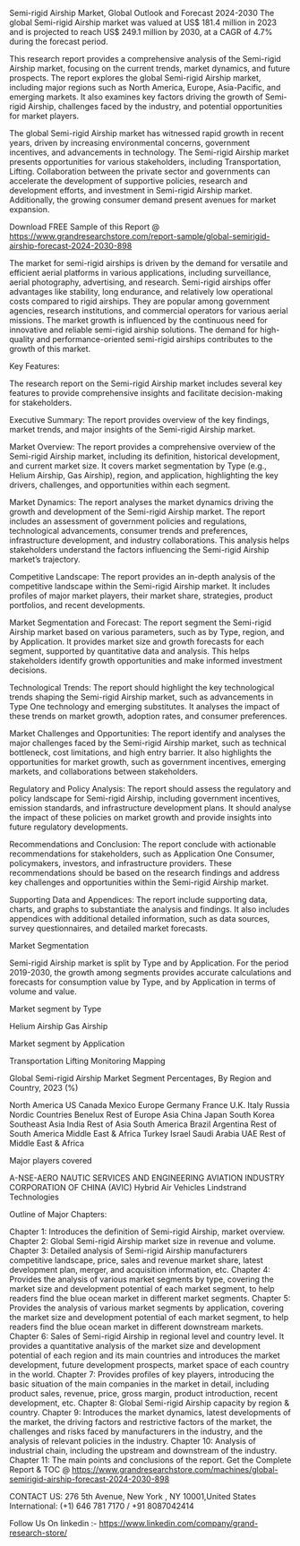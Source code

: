 Semi-rigid Airship Market, Global Outlook and Forecast 2024-2030
The global Semi-rigid Airship market was valued at US$ 181.4 million in 2023 and is projected to reach US$ 249.1 million by 2030, at a CAGR of 4.7% during the forecast period.

This research report provides a comprehensive analysis of the Semi-rigid Airship market, focusing on the current trends, market dynamics, and future prospects. The report explores the global Semi-rigid Airship market, including major regions such as North America, Europe, Asia-Pacific, and emerging markets. It also examines key factors driving the growth of Semi-rigid Airship, challenges faced by the industry, and potential opportunities for market players.

The global Semi-rigid Airship market has witnessed rapid growth in recent years, driven by increasing environmental concerns, government incentives, and advancements in technology. The Semi-rigid Airship market presents opportunities for various stakeholders, including Transportation, Lifting. Collaboration between the private sector and governments can accelerate the development of supportive policies, research and development efforts, and investment in Semi-rigid Airship market. Additionally, the growing consumer demand present avenues for market expansion.

Download FREE Sample of this Report @ https://www.grandresearchstore.com/report-sample/global-semirigid-airship-forecast-2024-2030-898

The market for semi-rigid airships is driven by the demand for versatile and efficient aerial platforms in various applications, including surveillance, aerial photography, advertising, and research. Semi-rigid airships offer advantages like stability, long endurance, and relatively low operational costs compared to rigid airships. They are popular among government agencies, research institutions, and commercial operators for various aerial missions. The market growth is influenced by the continuous need for innovative and reliable semi-rigid airship solutions. The demand for high-quality and performance-oriented semi-rigid airships contributes to the growth of this market.

Key Features:

The research report on the Semi-rigid Airship market includes several key features to provide comprehensive insights and facilitate decision-making for stakeholders.

Executive Summary: The report provides overview of the key findings, market trends, and major insights of the Semi-rigid Airship market.

Market Overview: The report provides a comprehensive overview of the Semi-rigid Airship market, including its definition, historical development, and current market size. It covers market segmentation by Type (e.g., Helium Airship, Gas Airship), region, and application, highlighting the key drivers, challenges, and opportunities within each segment.

Market Dynamics: The report analyses the market dynamics driving the growth and development of the Semi-rigid Airship market. The report includes an assessment of government policies and regulations, technological advancements, consumer trends and preferences, infrastructure development, and industry collaborations. This analysis helps stakeholders understand the factors influencing the Semi-rigid Airship market’s trajectory.

Competitive Landscape: The report provides an in-depth analysis of the competitive landscape within the Semi-rigid Airship market. It includes profiles of major market players, their market share, strategies, product portfolios, and recent developments.

Market Segmentation and Forecast: The report segment the Semi-rigid Airship market based on various parameters, such as by Type, region, and by Application. It provides market size and growth forecasts for each segment, supported by quantitative data and analysis. This helps stakeholders identify growth opportunities and make informed investment decisions.

Technological Trends: The report should highlight the key technological trends shaping the Semi-rigid Airship market, such as advancements in Type One technology and emerging substitutes. It analyses the impact of these trends on market growth, adoption rates, and consumer preferences.

Market Challenges and Opportunities: The report identify and analyses the major challenges faced by the Semi-rigid Airship market, such as technical bottleneck, cost limitations, and high entry barrier. It also highlights the opportunities for market growth, such as government incentives, emerging markets, and collaborations between stakeholders.

Regulatory and Policy Analysis: The report should assess the regulatory and policy landscape for Semi-rigid Airship, including government incentives, emission standards, and infrastructure development plans. It should analyse the impact of these policies on market growth and provide insights into future regulatory developments.

Recommendations and Conclusion: The report conclude with actionable recommendations for stakeholders, such as Application One Consumer, policymakers, investors, and infrastructure providers. These recommendations should be based on the research findings and address key challenges and opportunities within the Semi-rigid Airship market.

Supporting Data and Appendices: The report include supporting data, charts, and graphs to substantiate the analysis and findings. It also includes appendices with additional detailed information, such as data sources, survey questionnaires, and detailed market forecasts.

Market Segmentation

Semi-rigid Airship market is split by Type and by Application. For the period 2019-2030, the growth among segments provides accurate calculations and forecasts for consumption value by Type, and by Application in terms of volume and value.

Market segment by Type

Helium Airship
Gas Airship

Market segment by Application

Transportation
Lifting
Monitoring
Mapping

Global Semi-rigid Airship Market Segment Percentages, By Region and Country, 2023 (%)

North America
US
Canada
Mexico
Europe
Germany
France
U.K.
Italy
Russia
Nordic Countries
Benelux
Rest of Europe
Asia
China
Japan
South Korea
Southeast Asia
India
Rest of Asia
South America
Brazil
Argentina
Rest of South America
Middle East & Africa
Turkey
Israel
Saudi Arabia
UAE
Rest of Middle East & Africa

Major players covered

A-NSE-AERO NAUTIC SERVICES AND ENGINEERING
AVIATION INDUSTRY CORPORATION OF CHINA (AVIC)
Hybrid Air Vehicles
Lindstrand Technologies

Outline of Major Chapters:

Chapter 1: Introduces the definition of Semi-rigid Airship, market overview.
Chapter 2: Global Semi-rigid Airship market size in revenue and volume.
Chapter 3: Detailed analysis of Semi-rigid Airship manufacturers competitive landscape, price, sales and revenue market share, latest development plan, merger, and acquisition information, etc.
Chapter 4: Provides the analysis of various market segments by type, covering the market size and development potential of each market segment, to help readers find the blue ocean market in different market segments.
Chapter 5: Provides the analysis of various market segments by application, covering the market size and development potential of each market segment, to help readers find the blue ocean market in different downstream markets.
Chapter 6: Sales of Semi-rigid Airship in regional level and country level. It provides a quantitative analysis of the market size and development potential of each region and its main countries and introduces the market development, future development prospects, market space of each country in the world.
Chapter 7: Provides profiles of key players, introducing the basic situation of the main companies in the market in detail, including product sales, revenue, price, gross margin, product introduction, recent development, etc.
Chapter 8: Global Semi-rigid Airship capacity by region & country.
Chapter 9: Introduces the market dynamics, latest developments of the market, the driving factors and restrictive factors of the market, the challenges and risks faced by manufacturers in the industry, and the analysis of relevant policies in the industry.
Chapter 10: Analysis of industrial chain, including the upstream and downstream of the industry.
Chapter 11: The main points and conclusions of the report.
Get the Complete Report & TOC @ https://www.grandresearchstore.com/machines/global-semirigid-airship-forecast-2024-2030-898

CONTACT US:
276 5th Avenue, New York , NY 10001,United States
International: (+1) 646 781 7170 / +91 8087042414

Follow Us On linkedin :- https://www.linkedin.com/company/grand-research-store/

